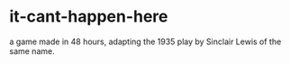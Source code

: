 # it-cant-happen-here
a game made in 48 hours, adapting the 1935 play by Sinclair Lewis of the same name.
